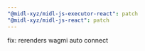 ```yaml
---
"@midl-xyz/midl-js-executor-react": patch
"@midl-xyz/midl-js-react": patch
---
```


fix: rerenders wagmi auto connect
